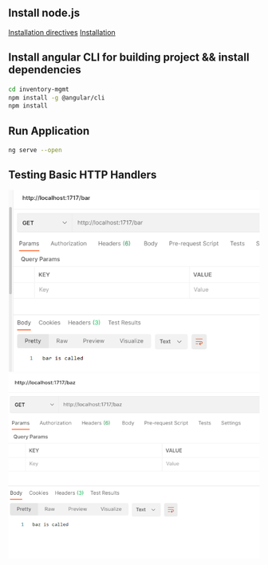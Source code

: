 

## Install node.js
[Installation directives](https://muhammetkucuk.com/install-node-js-from-linux-tar-gz-file/)
[Installation](https://github.com/nodesource/distributions/blob/master/README.md)

## Install angular CLI for building project && install dependencies
```bash
cd inventory-mgmt
npm install -g @angular/cli
npm install
```


## Run Application

```bash
ng serve --open
```


## Testing Basic HTTP Handlers

![bar](./img/bar.png)
![baz](./img/baz.png)